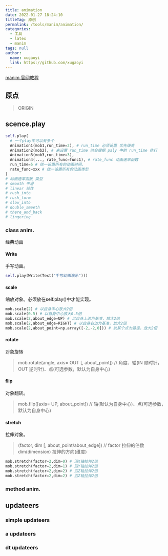 ```yaml
---
title: animation
date: 2022-01-27 18:24:10
titleTag: 原创
permalink: /tools/manim/animation/
categories: 
  - 工具
  - latex
  - manim
tags: null
author: 
  name: xugaoyi
  link: https://github.com/xugaoyi
---
```


[manim 官网教程](https://docs.manim.community/en/stable/reference/manim.animation.changing.TracedPath.html)
## 原点 
> ORIGIN

## scence.play
```py
self.play(
  # 一个play中可以有多个
  Animation1(mob1,run_time=2), # run_time 必须设置 优先级高
  Animation2(mob2), # 未设置 run_time 时会根据 paly 中的 run_time 执行
  Animation3(mob3,run_time=3),
  Animation4(..., rate_func=func1), # rate_func 动画速率函数
  run_time=5 # 统一设置所有的动画时间，
  rate_func=xxx # 统一设置所有的动画类型
)
# 动画速率函数 类型
# smooth 平滑
# linear 线性
# rush_into
# rush_form
# slow_into
# double_smeeth
# there_and_back
# lingering
```
### class anim.
经典动画
#### Write
手写动画。
```py
self.play(Write(Text("手写动画演示")))
```
#### scale
缩放对象。必须放在self.play()中才能实现。
```py
mob.scale(2) # 以自身中心放大2倍
mob.scale(0.5) # 以自身中心放大0.5倍
mob.scale(2,about_edge=UP) # 以自身上边为基准，放大2倍
mob.scale(2,about_edge=RIGHT) # 以自身右边为基准，放大2倍
mob.scale(2,about_point=np.array([-2,-2,0])) # 以某个点为基准，放大2倍
```

#### rotate
对象旋转
> mob.rotate(angle, axis= OUT [, about_point]) // 角度、轴(IN 顺时针， OUT 逆时针)、点(可选参数，默认为自身中心)

#### flip
对象翻转。
> mob.flip([axis= UP, about_point]) // 轴(默认为自身中心)、点(可选参数，默认为自身中心)

#### stretch
拉伸对象。
> (factor, dim [, about_point/about_edge]) // factor 拉伸的倍数  dim(dimension) 拉伸的方向(维度)
```py
mob.stretch(factor=2,dim=0) # 沿X轴拉伸2倍
mob.stretch(factor=2,dim=1) # 沿Y轴拉伸2倍
mob.stretch(factor=2,dim=2) # 沿Z轴拉伸2倍
mob.stretch(factor=2,dim=2) # 沿Z轴拉伸2倍
```
### method anim.

## updateers
### simple updateers
### a updateers
### dt updateers